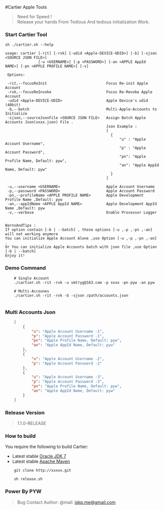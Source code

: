 #Cartier Apple Tools

> Need for Speed !<br/> 
> Release your hands From Tedious And tedious initialization Work.


### Start Cartier Tool
```
sh ./cartier.sh --help
 
usage: cartier [-rit] [-rvk] [-udid <Apple-DEVICE-UDID>] [-b] [-sjson <SOURCE JSON FILE>] 
               [-u <USERNAME>] [-p <PASSWORD>] [-an <APPLE AppId NAME>] [-pn <APPLE PROFILE NAME>] [-v]
 
 Options:
  
 -rit,--focusReInit                           Focus Re-init Apple Account
 -rvk,--focusReInvoke                         Focus Re-Revoke Apple Account
 -udid <Apple-DEVICE-UDID>                    Apple Device's udid (40bit)
 -b,--batch                                   Multi-Apple-Accounts to Initialize
 -sjson,--sourceJsonFile <SOURCE JSON FILE>   Assign Batch Apple Accounts Json(xxxx.json) File .
                                              Json Example :
                                              [
                                                {
                                                    "u" : "Apple Account Username",
                                                    "p" : "Apple Account Password",
                                                    "pn": "Apple Profile Name, Default: pyw",
                                                    "an": "Apple AppId Name, Default: pyw"
                                                }
                                              ]
 
 -u,--username <USERNAME>                     Apple Account Username
 -p,--password <PASSWORD>                     Apple Account Password
 -pn,--profileName <APPLE PROFILE NAME>       Apple Development Profile Name ,Default: pyw
 -an,--appIdName <APPLE AppId NAME>           Apple Development AppId Name ,Default: pyw
 -v,--verbose                                 Enable Processor Logger

 
WarnsAndTips :
If option contain [-b | --batch] , those options [-u ,-p ,-pn ,-an] will not working anymore
You can initialize Apple Account Alone ,use Option [-u ,-p ,-pn ,-an] .
Or You can initialize Apple Accounts batch with json file ,use Option [-b | --batch]
Enjoy it!

```

### Demo Command
```
    # Single Account
    ./cartier.sh -rit -rvk -u vmtryg@163.com -p xxxx -pn pyw -an pyw
    
    # Multi-Accounes
    ./cartier.sh -rit -rvk -b -sjson /path/accounts.json
    
```

### Multi Accounts Json
```json
    [
        {
            "u": "Apple Account Username -1",
            "p": "Apple Account Password -1",
            "pn": "Apple Profile Name, Default: pyw",
            "an": "Apple AppId Name, Default: pyw"
        },
        {
            "u": "Apple Account Username -2",
            "p": "Apple Account Password -2"
        },
        {
            "u": "Apple Account Username -3",
            "p": "Apple Account Password -3",
            "pn": "Apple Profile Name, Default: pyw",
            "an": "Apple AppId Name, Default: pyw"
        }
    ]

```


### Release Version
> 1.1.0-RELEASE

### How to build

You require the following to build Cartier:

* Latest stable [Oracle JDK 7](http://www.oracle.com/technetwork/java/)
* Latest stable [Apache Maven](http://maven.apache.org/)

```
    git clone http://xxxxx.git
    
    sh release.sh

```



### Power By PYW
> Bug Contact Author: @mail: iskp.me@gmail.com